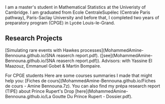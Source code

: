 I am a master's student in Mathematical Statistics at the Univeristy of Cambridge. I am graduated from Ecole CentraleSupélec (Centrale Paris pathway), Paris-Saclay University and before that, I completed two years of preparatory program (CPGE) in Lycée Louis-le-Grand.

## Research Projects

[Simulating rare events with Hawkes processes](MohammedAmine-Bennouna.github.io/SNA reaserch report.pdf). ([see](MohammedAmine-Bennouna.github.io/SNA reaserch report.pdf)). Advisors: with Yassine El Maazouz, Emmanuel Gobet & Martin Bompaire.


For CPGE students
Here are some courses summaries I made that might help you: [Fiches de cours](MohammedAmine-Bennouna.github.io/Fiches de cours - Amine Bennouna.7z). You can also find my prépa research report (TIPE) about Prince Rupert's Drop [here](MohammedAmine-Bennouna.github.io/La Goutte Du Prince Rupert - Dossier.pdf).
